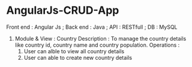 # AngularJs-CRUD-App
Front end : Angular Js ; Back end : Java ; API : RESTfull ; DB : MySQL
1. Module & View : Country
  Description : To manage the country details like country id, country name and country population.
  Operations :
      1. User can alble to view all country details
      2. User can able to create new country details
      
